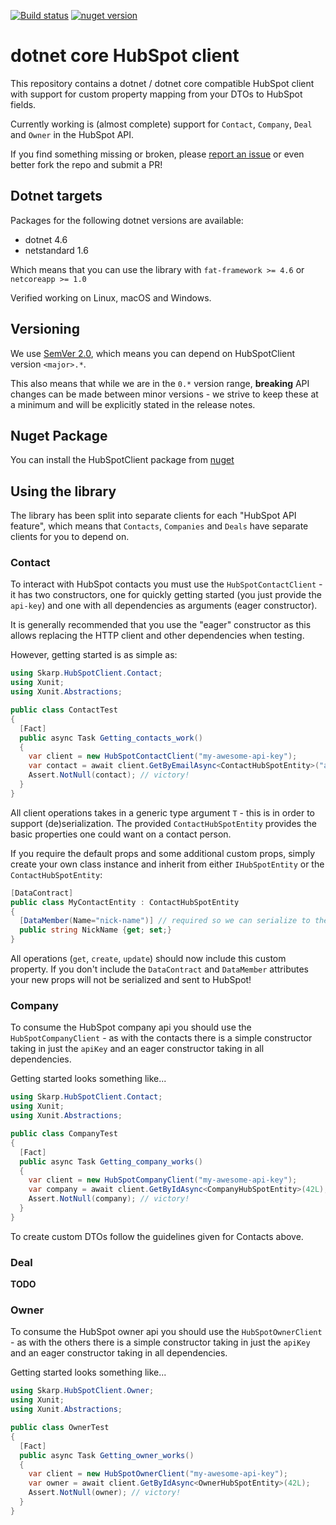 [![Build status](https://ci.appveyor.com/api/projects/status/kwl0jx7cfmeel1jh?svg=true)](https://ci.appveyor.com/project/nover/dotnetcore-hubspot-client-qxwcp)
[![nuget version][nuget-image]][nuget-url]

# dotnet core HubSpot client

This repository contains a dotnet / dotnet core compatible HubSpot client with support for custom property mapping from your DTOs to HubSpot fields.

Currently working is (almost complete) support for `Contact`, `Company`, `Deal` and `Owner` in the HubSpot API.

If you find something missing or broken, please [report an issue][github-issue] or even better fork the repo and submit a PR!

## Dotnet targets

Packages for the following dotnet versions are available:

- dotnet 4.6
- netstandard 1.6

Which means that you can use the library with `fat-framework >= 4.6` or `netcoreapp >= 1.0`

Verified working on Linux, macOS and Windows.

## Versioning

We use [SemVer 2.0](http://semver.org/), which means you can depend on HubSpotClient version `<major>.*`.

This also means that while we are in the `0.*` version range, **breaking** API changes can be made between minor versions - we strive to keep these at a minimum and will be explicitly stated in the release notes.

## Nuget Package

You can install the HubSpotClient package from [nuget](https://www.nuget.org/packages/HubSpotClient)

## Using the library

The library has been split into separate clients for each "HubSpot API feature", which means that `Contacts`, `Companies` and `Deals` have separate clients for you to depend on.

### Contact

To interact with HubSpot contacts you must use the `HubSpotContactClient` - it has two constructors, one for quickly getting started (you just provide the `api-key`) and one with all dependencies as arguments (eager constructor).

It is generally recommended that you use the "eager" constructor as this allows replacing the HTTP client and other dependencies when testing.

However, getting started is as simple as:

```csharp
using Skarp.HubSpotClient.Contact;
using Xunit;
using Xunit.Abstractions;

public class ContactTest
{
  [Fact]
  public async Task Getting_contacts_work()
  {
    var client = new HubSpotContactClient("my-awesome-api-key");
    var contact = await client.GetByEmailAsync<ContactHubSpotEntity>("adrian@hubspot.com");
    Assert.NotNull(contact); // victory!
  }
}
```

All client operations takes in a generic type argument `T` - this is in order to support (de)serialization. The provided `ContactHubSpotEntity` provides the basic properties one could want on a contact person.

If you require the default props and some additional custom props, simply create your own class instance and inherit from either `IHubSpotEntity` or the `ContactHubSpotEntity`:

```csharp
[DataContract]
public class MyContactEntity : ContactHubSpotEntity
{
  [DataMember(Name="nick-name")] // required so we can serialize to the hubspot property name defined in your account!
  public string NickName {get; set;}
}
```

All operations (`get`, `create`, `update`) should now include this custom property.
If you don't include the `DataContract` and `DataMember` attributes your new props will not be serialized and sent to HubSpot!

### Company

To consume the HubSpot company api you should use the `HubSpotCompanyClient` - as with the contacts there is a simple constructor taking in just the `apiKey` and an eager constructor taking in all dependencies.

Getting started looks something like...

```csharp
using Skarp.HubSpotClient.Contact;
using Xunit;
using Xunit.Abstractions;

public class CompanyTest
{
  [Fact]
  public async Task Getting_company_works()
  {
    var client = new HubSpotCompanyClient("my-awesome-api-key");
    var company = await client.GetByIdAsync<CompanyHubSpotEntity>(42L);
    Assert.NotNull(company); // victory!
  }
}
```

To create custom DTOs follow the guidelines given for Contacts above.

### Deal

**TODO**

### Owner

To consume the HubSpot owner api you should use the `HubSpotOwnerClient` - as with the others there is a simple constructor taking in just the `apiKey` and an eager constructor taking in all dependencies.

Getting started looks something like...

```csharp
using Skarp.HubSpotClient.Owner;
using Xunit;
using Xunit.Abstractions;

public class OwnerTest
{
  [Fact]
  public async Task Getting_owner_works()
  {
    var client = new HubSpotOwnerClient("my-awesome-api-key");
    var owner = await client.GetByIdAsync<OwnerHubSpotEntity>(42L);
    Assert.NotNull(owner); // victory!
  }
}
```

[nuget-image]: https://img.shields.io/nuget/v/HubSpotClient.svg
[nuget-url]: https://www.nuget.org/packages/HubSpotClient
[github-issue]: https://github.com/skarpdev/dotnetcore-hubspot-client/issues/new
